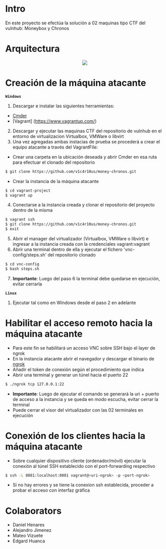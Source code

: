 # Intro
En este proyecto se efectúa la solución a 02 maquinas tipo CTF del vulnhub: Moneybox y Chronos

# Arquitectura

<p align="center"><img src="https://drive.google.com/uc?export=view&id=11QDDqj-isuiN-SsW05uhwUWtEOQnHjuF"></img></p>

# Creación de la máquina atacante

**`Windows`**
1. Descargar e instalar las siguientes herramientas:
+ [Cmder](https://cmder.app/)
+ [Vagrant] (https://www.vagrantup.com/)
2. Descargar y ejecutar las maquinas CTF del repositorio de vulnhub en el entorno de virtualizacion Virtualbox, VMWare o libvirt
3. Una vez agregadas ambas instacias de prueba se procederá a crear el equipo atacante a través del VagrantFile:
+ Crear una carpeta en la ubicación deseada y abrir Cmder en esa ruta para efectuar el clonado del repositorio
```bash
$ git clone https://github.com/v1c4r10us/money-chronos.git
```
+ Crear la instancia de la máquina atacante
```bash
$ cd vagrant-project
$ vagrant up
```
4. Conectarse a la instancia creada y clonar el repositorio del proyecto dentro de la misma
```bash
$ vagrant ssh
$ git clone https://github.com/v1c4r10us/money-chronos.git
$ exit
```
5. Abrir el manager del virtualizador (Virtualbox, VMWare o libvirt) e ingresar a la instancia creada con la credenciales vagrant:vagrant
6. Abrir una terminal dentro de ella y ejecutar el fichero 'vnc-config/steps.sh' del repositorio clonado
```bash
$ cd vnc-config
$ bash steps.sh
```
7. **Importante**: Luego del paso 6 la terminal debe quedarse en ejecución, evitar cerrarla

**`Linux`**
1. Ejecutar tal como en Windows desde el paso 2 en adelante

# Habilitar el acceso remoto hacia la máquina atacante
+ Para este fin se habilitará un acceso VNC sobre SSH bajo el layer de ngrok
+ En la instancia atacante abrir el navegador y descargar el binario de [ngrok](https://dashboard.ngrok.com/signup) 
+ Añadir el token de conexión según el procedimiento que indica
+ Abrir una terminal y generar un túnel hacia el puerto 22
```bash
$ ./ngrok tcp 127.0.0.1:22
```
+ **Importante**: Luego de ejecutar el comando se generará la uri + puerto de acceso a la instancia y se queda en modo escucha, evitar cerrar la terminal
+ Puede cerrar el visor del virtualizador con las 02 terminales en ejecución

# Conexión de los clientes hacia la máquina atacante
+ Sobre cualquier dispositivo cliente (ordenador/móvil) ejecutar la conexión al túnel SSH establecido con el port-forwarding respectivo
```bash
$ ssh -L 8081:localhost:8081 vagrant@<uri-ngrok> -p <port-ngrok>
```
+ Si no hay errores y se tiene la conexion ssh establecida, proceder a probar el acceso con interfaz gráfica

# Colaborators
+ Daniel Henares
+ Alejandro Jimenez
+ Mateo Vizuete
+ Edgard Huanca
